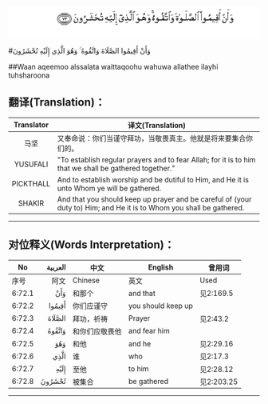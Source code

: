 ![006:072](images/006_072.gif)

#وَأَنْ أَقِيمُوا الصَّلَاةَ وَاتَّقُوهُ ۚ وَهُوَ الَّذِي إِلَيْهِ تُحْشَرُونَ 

##Waan aqeemoo alssalata waittaqoohu wahuwa allathee ilayhi tuhsharoona 

## 翻译(Translation)：

| Translator | 译文(Translation)                                            |
| :--------: | ------------------------------------------------------------ |
|    马坚    | 又奉命说：你们当谨守拜功，当敬畏真主。他就是将来要集合你们的。 |
|  YUSUFALI  | "To establish regular prayers and to fear Allah; for it is to him that we shall be gathered together." |
| PICKTHALL  | And to establish worship and be dutiful to Him, and He it is unto Whom ye will be gathered. |
|   SHAKIR   | And that you should keep up prayer and be careful of (your duty to) Him; and He it is to Whom you shall be gathered. |

---

## 对位释义(Words Interpretation)：

| No   | العربية | 中文    | English | 曾用词 |
| ---- | ------: | ------- | ------- | ------ |
| 序号 |    阿文 | Chinese | 英文    | Used   |
| 6:72.1 | وَأَنْ    | 和那个         | and that           | 见2:169.5  |
| 6:72.2 | أَقِيمُوا | 你们应谨守     | you should keep up |            |
| 6:72.3 | الصَّلَاةَ | 拜功，祈祷     | Prayer             | 见2:43.2   |
| 6:72.4 | وَاتَّقُوهُ | 和你们应敬畏他 | and fear him       |            |
| 6:72.5 | وَهُوَ    | 和他           | and he             | 见2:29.16  |
| 6:72.6 | الَّذِي   | 谁             | who                | 见2:17.3   |
| 6:72.7 | إِلَيْهِ   | 至他           | to him             | 见2:28.12  |
| 6:72.8 | تُحْشَرُونَ | 被集合         | be gathered        | 见2:203.25 |

---
